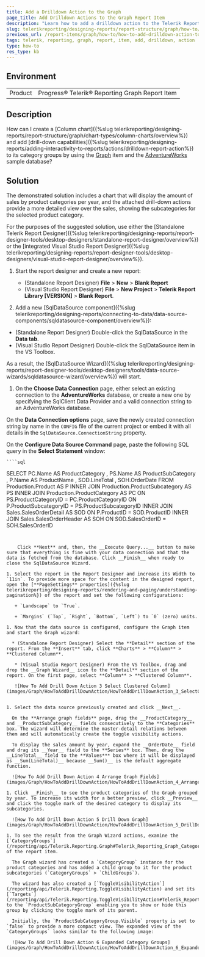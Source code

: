 ```yaml
---
title: Add a Drilldown Action to the Graph
page_title: Add Drilldown Actions to the Graph Report Item
description: "Learn how to add a drilldown action to the Telerik Reporting Graph report item."
slug: telerikreporting/designing-reports/report-structure/graph/how-to/how-to-add-drilldown-action-to-the-graph-item
previous_url: /report-items/graph/how-to/how-to-add-drilldown-action-to-the-graph-item
tags: telerik, reporting, graph, report, item, add, drilldown, action
type: how-to
res_type: kb
---
```


## Environment

<table>
	<tbody>
		<tr>
			<td>Product</td>
			<td>Progress® Telerik® Reporting Graph Report Item</td>
		</tr>
	</tbody>
</table>


## Description

How can I create a [Column chart]({%slug telerikreporting/designing-reports/report-structure/graph/chart-types/column-charts/overview%}) and add [drill-down capabilities]({%slug telerikreporting/designing-reports/adding-interactivity-to-reports/actions/drilldown-report-action%}) to its category groups by using the [Graph](/reporting/api/Telerik.Reporting.Graph) item and the [AdventureWorks](http://msftdbprodsamples.codeplex.com/releases/view/55330) sample database? 

## Solution 

The demonstrated solution includes a chart that will display the amount of sales by product categories per year, and the attached drill-down actions provide a more detailed view over the sales, showing the subcategories for the selected product category. 

For the purposes of the suggested solution, use either the [Standalone Telerik Report Designer]({%slug telerikreporting/designing-reports/report-designer-tools/desktop-designers/standalone-report-designer/overview%}) or the [integrated Visual Studio Report Designer]({%slug telerikreporting/designing-reports/report-designer-tools/desktop-designers/visual-studio-report-designer/overview%}). 

1. Start the report designer and create a new report: 

   + (Standalone Report Designer) **File** > **New** > **Blank Report** 
   + (Visual Studio Report Designer) **File** > **New Project** > **Telerik Report Library [VERSION]** > **Blank Report**. 

1. Add a new [SqlDataSource component]({%slug telerikreporting/designing-reports/connecting-to-data/data-source-components/sqldatasource-component/overview%}): 

  * (Standalone Report Designer) Double-click the SqlDataSource in the __Data tab__. 
  * (Visual Studio Report Designer) Double-click the SqlDataSource item in the VS Toolbox.
  
  As a result, the [SqlDataSource Wizard]({%slug telerikreporting/designing-reports/report-designer-tools/desktop-designers/tools/data-source-wizards/sqldatasource-wizard/overview%}) will start.

1. On the **Choose Data Connection** page, either select an existing connection to the __AdventureWorks__ database, or create a new one by specifying the SqlClient Data Provider and a valid connection string to an AdventureWorks database. 

  On the **Data Connection options** page, save the newly created connection string by name in the `CONFIG` file of the current project or embed it with all details in the `SqlDataSource.ConnectionString` property. 
  
  On the **Configure Data Source Command** page, paste the following SQL query in the **Select Statement** window: 
    
    ````sql
SELECT
	PC.Name AS ProductCategory
	, PS.Name AS ProductSubCategory
	, P.Name AS ProductName
	, SOD.LineTotal
	, SOH.OrderDate
	FROM
	Production.Product AS P
	INNER JOIN Production.ProductSubcategory AS PS
	INNER JOIN Production.ProductCategory AS PC
	ON PS.ProductCategoryID = PC.ProductCategoryID
	ON P.ProductSubcategoryID = PS.ProductSubcategoryID
	INNER JOIN Sales.SalesOrderDetail AS SOD
	ON P.ProductID = SOD.ProductID
	INNER JOIN Sales.SalesOrderHeader AS SOH
	ON SOD.SalesOrderID = SOH.SalesOrderID
````


    Click **Next** and, then, the __Execute Query...__ button to make sure that everything is fine with your data connection and that the data is fetched from the database. Click __Finish__ when ready to close the SqlDataSource Wizard. 

1. Select the report in the Report Designer and increase its Width to `11in`. To provide more space for the content in the designed report, open the [**PageSettings** properties]({%slug telerikreporting/designing-reports/rendering-and-paging/understanding-pagination%}) of the report and set the following configurations: 

   + `Landscape` to `True`.

   + `Margins` (`Top`, `Right`, `Bottom`, `Left`) to `0` (zero) units.
   
1. Now that the data source is configured, configure the Graph item and start the Graph wizard: 

  * (Standalone Report Designer) Select the **Detail** section of the report. From the **Insert** tab, click **Charts** > **Column** > **Clustered Column**.
  
   * (Visual Studio Report Designer) From the VS Toolbox, drag and drop the __Graph Wizard__ icon to the **Detail** section of the report. On the first page, select **Column** > **Clustered Column**. 

   ![How To Add Drill Down Action 3 Select Clustered Column](images/Graph/HowToAddDrillDownAction/HowToAddDrillDownAction_3_SelectClusteredColumn.png)
     

1. Select the data source previously created and click __Next__. 

  On the **Arrange graph fields** page, drag the __ProductCategory__ and __ProductSubCategory__ fields consecutively to the **Categories** box. The wizard will determine the master-detail relations between them and will automatically create the toggle visibility actions. 
  
  To display the sales amount by year, expand the __OrderDate__ field and drag its __Year__ field to the **Series** box. Then, drag the __LineTotal__ field to the **Values*** box where it will be displayed as __Sum(LineTotal)__ because __Sum()__ is the default aggregate function. 
  
  ![How To Add Drill Down Action 4 Arrange Graph Fields](images/Graph/HowToAddDrillDownAction/HowToAddDrillDownAction_4_ArrangeGraphFields.png)

1. Click __Finish__ to see the product categories of the Graph grouped by year. To increase its width for a better preview, click __Preview__ and click the toggle mark of the desired category to display its subcategories. 

  ![How To Add Drill Down Action 5 Drill Down Graph](images/Graph/HowToAddDrillDownAction/HowToAddDrillDownAction_5_DrillDownGraph.png)

1. To see the result from the Graph Wizard actions, examine the [`CategoryGroups`](/reporting/api/Telerik.Reporting.Graph#Telerik_Reporting_Graph_CategoryGroups) of the report item. 

  The Graph wizard has created a `CategoryGroup` instance for the product categories and has added a child group to it for the product subcategories (`CategoryGroups` > `ChildGroups`). 

  The wizard has also created a [`ToggleVisibilityAction`](/reporting/api/Telerik.Reporting.ToggleVisibilityAction) and set its  [`Targets`](/reporting/api/Telerik.Reporting.ToggleVisibilityAction#Telerik_Reporting_ToggleVisibilityAction_Targets) to the `ProductSubCategoryGroup` enabling you to show or hide this group by clicking the toggle mark of its parent. 
  
  Initially, the `ProductSubCategoryGroup.Visible` property is set to `false` to provide a more compact view. The expanded view of the `CategoryGroups` looks similar to the following image: 

  ![How To Add Drill Down Action 6 Expanded Category Groups](images/Graph/HowToAddDrillDownAction/HowToAddDrillDownAction_6_ExpandedCategoryGroups.png)
  


